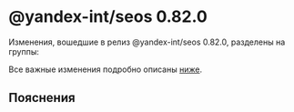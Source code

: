 # @yandex-int/seos 0.82.0

<!-- ЧЕЛОВЕЧЕСКОЕ ВСТУПЛЕНИЕ -->

Изменения, вошедшие в релиз @yandex-int/seos 0.82.0, разделены на группы:

Все важные изменения подробно описаны [ниже](#Пояснения).

## Пояснения

